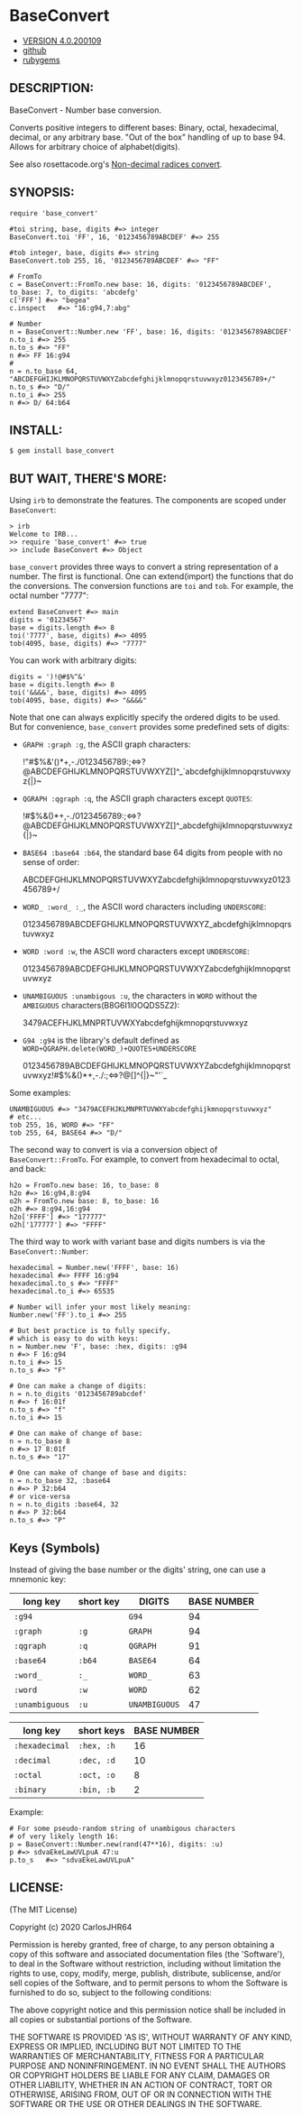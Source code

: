 # BaseConvert

* [VERSION 4.0.200109](https://github.com/carlosjhr64/base_convert/releases/latest)
* [github](https://www.github.com/carlosjhr64/base_convert)
* [rubygems](https://rubygems.org/gems/base_convert)

## DESCRIPTION:

BaseConvert - Number base conversion.

Converts positive integers to different bases:
Binary, octal, hexadecimal, decimal, or any arbitrary base.
"Out of the box" handling of up to base 94.
Allows for arbitrary choice of alphabet(digits).

See also rosettacode.org's [Non-decimal radices convert](http://rosettacode.org/wiki/Non-decimal_radices/Convert).

## SYNOPSIS:

    require 'base_convert'

    #toi string, base, digits #=> integer
    BaseConvert.toi 'FF', 16, '0123456789ABCDEF' #=> 255

    #tob integer, base, digits #=> string
    BaseConvert.tob 255, 16, '0123456789ABCDEF' #=> "FF"

    # FromTo
    c = BaseConvert::FromTo.new base: 16, digits: '0123456789ABCDEF', to_base: 7, to_digits: 'abcdefg'
    c['FFF'] #=> "begea"
    c.inspect   #=> "16:g94,7:abg"

    # Number
    n = BaseConvert::Number.new 'FF', base: 16, digits: '0123456789ABCDEF'
    n.to_i #=> 255
    n.to_s #=> "FF"
    n #=> FF 16:g94
    #
    n = n.to_base 64, "ABCDEFGHIJKLMNOPQRSTUVWXYZabcdefghijklmnopqrstuvwxyz0123456789+/"
    n.to_s #=> "D/"
    n.to_i #=> 255
    n #=> D/ 64:b64

## INSTALL:

    $ gem install base_convert

## BUT WAIT, THERE'S MORE:

Using `irb` to demonstrate the features.
The components are scoped under `BaseConvert`:

    > irb
    Welcome to IRB...
    >> require 'base_convert' #=> true
    >> include BaseConvert #=> Object

`base_convert` provides three ways to convert a string representation of a number.
The first is functional.  One can extend(import) the functions that do the conversions.
The conversion functions are `toi` and `tob`.
For example, the octal number "7777":

    extend BaseConvert #=> main
    digits = '01234567'
    base = digits.length #=> 8
    toi('7777', base, digits) #=> 4095
    tob(4095, base, digits) #=> "7777"

You can work with arbitrary digits:

    digits = ')!@#$%^&'
    base = digits.length #=> 8
    toi('&&&&', base, digits) #=> 4095
    tob(4095, base, digits) #=> "&&&&"

Note that one can always explicitly specify the ordered digits to be used.
But for convenience, `base_convert` provides some predefined sets of digits:

* `GRAPH :graph :g`,  the ASCII graph characters:

    !"#$%&'()*+,-./0123456789:;<=>?@ABCDEFGHIJKLMNOPQRSTUVWXYZ[\]^_`abcdefghijklmnopqrstuvwxyz{|}~

* `QGRAPH :qgraph :q`,  the ASCII graph characters except `QUOTES`:

    !#$%&()*+,-./0123456789:;<=>?@ABCDEFGHIJKLMNOPQRSTUVWXYZ[\]^_abcdefghijklmnopqrstuvwxyz{|}~

* `BASE64 :base64 :b64`, the standard base 64 digits from people with no sense of order:

    ABCDEFGHIJKLMNOPQRSTUVWXYZabcdefghijklmnopqrstuvwxyz0123456789+/

* `WORD_ :word_ :_`, the ASCII word characters including `UNDERSCORE`:

    0123456789ABCDEFGHIJKLMNOPQRSTUVWXYZ_abcdefghijklmnopqrstuvwxyz

* `WORD :word :w`, the ASCII word characters except `UNDERSCORE`:

    0123456789ABCDEFGHIJKLMNOPQRSTUVWXYZabcdefghijklmnopqrstuvwxyz

* `UNAMBIGUOUS :unambigous :u`, the characters in `WORD` without the `AMBIGUOUS` characters(B8G6I1l0OQDS5Z2):

    3479ACEFHJKLMNPRTUVWXYabcdefghijkmnopqrstuvwxyz

* `G94 :g94` is the library's default defined as `WORD+QGRAPH.delete(WORD_)+QUOTES+UNDERSCORE`

    0123456789ABCDEFGHIJKLMNOPQRSTUVWXYZabcdefghijklmnopqrstuvwxyz!#$%&()*+,-./:;<=>?@[\]^{|}~"'`_

Some examples:

    UNAMBIGUOUS #=> "3479ACEFHJKLMNPRTUVWXYabcdefghijkmnopqrstuvwxyz"
    # etc...
    tob 255, 16, WORD #=> "FF"
    tob 255, 64, BASE64 #=> "D/"

The second way to convert is via a conversion object of `BaseConvert::FromTo`.
For example, to convert from hexadecimal to octal, and back:

    h2o = FromTo.new base: 16, to_base: 8
    h2o #=> 16:g94,8:g94
    o2h = FromTo.new base: 8, to_base: 16
    o2h #=> 8:g94,16:g94
    h2o['FFFF'] #=> "177777"
    o2h['177777'] #=> "FFFF"

The third way to work with variant base and digits numbers is via the `BaseConvert::Number`:

    hexadecimal = Number.new('FFFF', base: 16)
    hexadecimal #=> FFFF 16:g94
    hexadecimal.to_s #=> "FFFF"
    hexadecimal.to_i #=> 65535

    # Number will infer your most likely meaning:
    Number.new('FF').to_i #=> 255

    # But best practice is to fully specify,
    # which is easy to do with keys:
    n = Number.new 'F', base: :hex, digits: :g94
    n #=> F 16:g94
    n.to_i #=> 15
    n.to_s #=> "F"

    # One can make a change of digits:
    n = n.to_digits '0123456789abcdef'
    n #=> f 16:01f
    n.to_s #=> "f"
    n.to_i #=> 15

    # One can make of change of base:
    n = n.to_base 8
    n #=> 17 8:01f
    n.to_s #=> "17"

    # One can make of change of base and digits:
    n = n.to_base 32, :base64
    n #=> P 32:b64
    # or vice-versa
    n = n.to_digits :base64, 32
    n #=> P 32:b64
    n.to_s #=> "P"

## Keys (Symbols)

Instead of giving the base number or the digits' string,
one can use a mnemonic key:

| long key       | short key | DIGITS        | BASE NUMBER |
| -------------- | --------- | ------------- | ----------- |
| `:g94`         |           | `G94`         | 94          |
| `:graph`       | `:g`      | `GRAPH`       | 94          |
| `:qgraph`      | `:q`      | `QGRAPH`      | 91          |
| `:base64`      | `:b64`    | `BASE64`      | 64          |
| `:word_`       | `:_`      | `WORD_`       | 63          |
| `:word`        | `:w`      | `WORD`        | 62          |
| `:unambiguous` | `:u`      | `UNAMBIGUOUS` | 47          |

| long key       | short keys | BASE NUMBER |
| -------------- | ---------- | ----------- |
| `:hexadecimal` | `:hex, :h` | 16          |
| `:decimal`     | `:dec, :d` | 10          |
| `:octal`       | `:oct, :o` |  8          |
| `:binary`      | `:bin, :b` |  2          |

Example:

    # For some pseudo-random string of unambigous characters
    # of very likely length 16:
    p = BaseConvert::Number.new(rand(47**16), digits: :u)
    p #=> sdvaEkeLawUVLpuA 47:u
    p.to_s   #=> "sdvaEkeLawUVLpuA"

## LICENSE:

(The MIT License)

Copyright (c) 2020 CarlosJHR64

Permission is hereby granted, free of charge, to any person obtaining
a copy of this software and associated documentation files (the
'Software'), to deal in the Software without restriction, including
without limitation the rights to use, copy, modify, merge, publish,
distribute, sublicense, and/or sell copies of the Software, and to
permit persons to whom the Software is furnished to do so, subject to
the following conditions:

The above copyright notice and this permission notice shall be
included in all copies or substantial portions of the Software.

THE SOFTWARE IS PROVIDED 'AS IS', WITHOUT WARRANTY OF ANY KIND,
EXPRESS OR IMPLIED, INCLUDING BUT NOT LIMITED TO THE WARRANTIES OF
MERCHANTABILITY, FITNESS FOR A PARTICULAR PURPOSE AND NONINFRINGEMENT.
IN NO EVENT SHALL THE AUTHORS OR COPYRIGHT HOLDERS BE LIABLE FOR ANY
CLAIM, DAMAGES OR OTHER LIABILITY, WHETHER IN AN ACTION OF CONTRACT,
TORT OR OTHERWISE, ARISING FROM, OUT OF OR IN CONNECTION WITH THE
SOFTWARE OR THE USE OR OTHER DEALINGS IN THE SOFTWARE.
